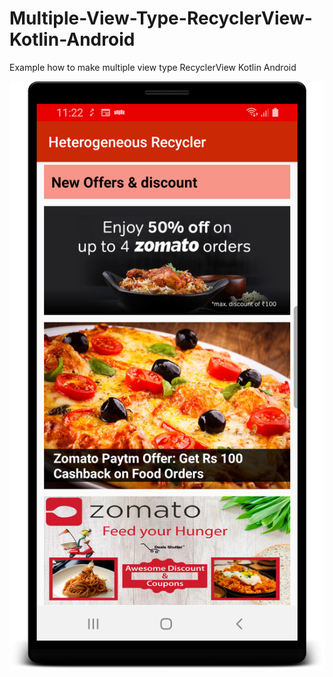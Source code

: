 # Multiple-View-Type-RecyclerView-Kotlin-Android
Example how to make multiple view type RecyclerView Kotlin Android

![alt text](https://github.com/ravisaini1990/Heterogeneous_recycler/blob/master/hetrogeneous_recycler.png)

